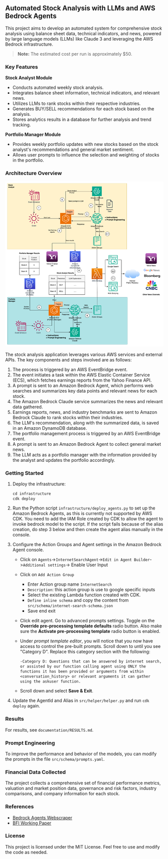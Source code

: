## Automated Stock Analysis with LLMs and AWS Bedrock Agents

This project aims to develop an automated system for comprehensive stock analysis using balance sheet data, technical indicators, and news, powered by large language models (LLMs) like Claude 3 and leveraging the AWS Bedrock infrastructure.

> **Note:** The estimated cost per run is approximately $50.

### Key Features

**Stock Analyst Module**
- Conducts automated weekly stock analysis.
- Integrates balance sheet information, technical indicators, and relevant news.
- Utilizes LLMs to rank stocks within their respective industries.
- Generates BUY/SELL recommendations for each stock based on the analysis.
- Stores analytics results in a database for further analysis and trend tracking.

**Portfolio Manager Module**
- Provides weekly portfolio updates with new stocks based on the stock analyst's recommendations and general market sentiment.
- Allows user prompts to influence the selection and weighting of stocks in the portfolio.

### Architecture Overview

![Architecture](documentation/architecture.png)

The stock analysis application leverages various AWS services and external APIs. The key components and steps involved are as follows:

1. The process is triggered by an AWS EventBridge event.
2. The event initiates a task within the AWS Elastic Container Service (ECS), which fetches earnings reports from the Yahoo Finance API.
3. A prompt is sent to an Amazon Bedrock Agent, which performs web searches and summarizes key data points and relevant news for each stock.
4. The Amazon Bedrock Claude service summarizes the news and relevant data gathered.
5. Earnings reports, news, and industry benchmarks are sent to Amazon Bedrock Claude to rank stocks within their industries.
6. The LLM's recommendation, along with the summarized data, is saved in an Amazon DynamoDB database.
7. The portfolio management process is triggered by an AWS EventBridge event.
8. A prompt is sent to an Amazon Bedrock Agent to collect general market news.
9. The LLM acts as a portfolio manager with the information provided by the analyst and updates the portfolio accordingly.

### Getting Started

1. Deploy the infrastructure:
   ```
   cd infrastructure
   cdk deploy
   ```
2. Run the Python script `infrastructure/deploy_agents.py` to set up the Amazon Bedrock Agents, as this is currently not supported by AWS CDK. You need to add the IAM Role created by CDK to allow the agent to invoke bedrock model to the script. If the script fails because of the alias creation, do step 3 below and then create the agent alias manually in the console.
3. Configure the Action Groups and Agent settings in the Amazon Bedrock Agent console.
   - Click on `Agents`->`InternetSearchAgent`->`Edit in Agent Builder`->`Additional settings`-> Enable User Input
   - Click on `Add Action Group`
     - Enter Action group name `InternetSearch`
     - `Description`: this action group is use to google specific inputs 
     - Select the existing Lambda function created with CDK.
     - `Define inline schema` and copy the content from `src/schema/internet-search-schema.json`
     - Save end exit

   - Click edit agent. Go to advanced prompts settings. Toggle on the **Override pre-processing template defaults** radio button. Also make sure the **Activate pre-processing template** radio button is enabled.
   - Under *prompt template editor*, you will notice that you now have access to control the pre-built prompts. Scroll down to until you see "Category D". Replace this category section with the following:

      ```text
     -Category D: Questions that can be answered by internet search, or assisted by our function calling agent using ONLY the functions it has been provided or arguments from within <conversation_history> or relevant arguments it can gather using the askuser function.
      ```
   - Scroll down and select **Save & Exit**.

4. Update the AgentId and Alias in `src/helper/helper.py` and run `cdk deploy` again.

### Results

For results, see `documentation/RESULTS.md`.

### Prompt Engineering

To improve the performance and behavior of the models, you can modify the prompts in the file `src/schema/prompts.yaml`.

### Financial Data Collected

The project collects a comprehensive set of financial performance metrics, valuation and market position data, governance and risk factors, industry comparisons, and company information for each stock.

### References

- [Bedrock Agents Webscraper](https://github.com/build-on-aws/bedrock-agents-webscraper)
- [BFI Working Paper](https://bfi.uchicago.edu/wp-content/uploads/2024/05/BFI_WP_2024-65.pdf)

### License

This project is licensed under the MIT License. Feel free to use and modify the code as needed.
